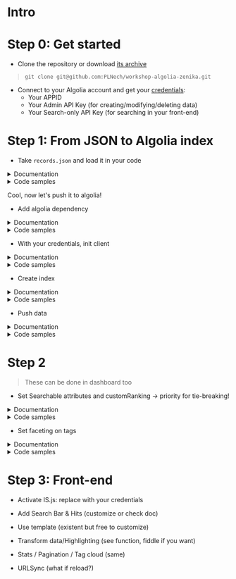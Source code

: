 # Intro

# Step 0: Get started

- Clone the repository or download [its archive](https://github.com/PLNech/workshop-algolia-zenika/archive/master.zip)
> `git clone git@github.com:PLNech/workshop-algolia-zenika.git`

- Connect to your Algolia account and get your [credentials](https://www.algolia.com/api-keys):
  - Your APPID
  - Your Admin API Key (for creating/modifying/deleting data)
  - Your Search-only API Key (for searching in your front-end)

# Step 1: From JSON to Algolia index


- Take `records.json` and load it in your code
<details>
 <summary>Documentation</summary>
  - [Python](https://docs.python.org/3.6/library/json.html)
  - [Java](http://www.oracle.com/technetwork/articles/java/json-1973242.html)
  - [PHP](https://secure.php.net/manual/en/function.json-decode.php)
</details>
<details>
 <summary>Code samples</summary>
    - Python   
 
        ```python
        with open("../data/records.json") as f:
            records = json.load(f)
            print(json.dumps(records, indent=4))
        ```    
</details>

Cool, now let's push it to algolia!


- Add algolia dependency
<details>
 <summary>Documentation</summary>
  - [Python](https://docs.python.org/3.6/library/json.html)
  - [Java](http://www.oracle.com/technetwork/articles/java/json-1973242.html)
  - [PHP](https://secure.php.net/manual/en/function.json-decode.php)
</details>
<details>
 <summary>Code samples</summary>
    - Python   
 
        ```python
        # requirements.txt
        algoliasearch
        ```
</details>

- With your credentials, init client
<details>
 <summary>Documentation</summary>
  - [Python](https://docs.python.org/3.6/library/json.html)
  - [Java](http://www.oracle.com/technetwork/articles/java/json-1973242.html)
  - [PHP](https://secure.php.net/manual/en/function.json-decode.php)
</details>
<details>
 <summary>Code samples</summary>
    - Python   
 
        ```python
        client = algoliasearch.Client("YOUR_APP_ID", "YOUR_ADMIN_API_KEY")
        ```
</details>

- Create index
<details>
 <summary>Documentation</summary>
  - [Python](https://docs.python.org/3.6/library/json.html)
  - [Java](http://www.oracle.com/technetwork/articles/java/json-1973242.html)
  - [PHP](https://secure.php.net/manual/en/function.json-decode.php)
</details>
<details>
 <summary>Code samples</summary>
    - Python   

        ```python
        index = client.init_index("smashing")
        ```
</details>

- Push data
<details>
 <summary>Documentation</summary>
  - [Python](https://docs.python.org/3.6/library/json.html)
  - [Java](http://www.oracle.com/technetwork/articles/java/json-1973242.html)
  - [PHP](https://secure.php.net/manual/en/function.json-decode.php)
</details>
<details>
 <summary>Code samples</summary>
    - Python   

        ```python
        index.add_objects(records)
        ```
</details>

# Step 2
> These can be done in dashboard too

- Set Searchable attributes and customRanking
-> priority for tie-breaking!
<details>
 <summary>Documentation</summary>
  - [Python](https://docs.python.org/3.6/library/json.html)
  - [Java](http://www.oracle.com/technetwork/articles/java/json-1973242.html)
  - [PHP](https://secure.php.net/manual/en/function.json-decode.php)
</details>
<details>
 <summary>Code samples</summary>
    - Python  

        ```python
        index.set_settings({
            "searchableAttributes": ["title", "description", "tags", "author"],
            "customRanking": ["desc(commentCount)"]
        })
        ```
</details>

- Set faceting on tags
<details>
 <summary>Documentation</summary>
  - [Python](https://docs.python.org/3.6/library/json.html)
  - [Java](http://www.oracle.com/technetwork/articles/java/json-1973242.html)
  - [PHP](https://secure.php.net/manual/en/function.json-decode.php)
</details>
<details>
 <summary>Code samples</summary>
    - Python   

        ```python
        res = index.set_settings({
                "attributesForFaceting": ["tags.name"]
        })
        index.wait_task(res['taskID'])
        print("Attributes for faceting: %s." % index.get_settings()['attributesForFaceting'])
        ```
</details>

# Step 3: Front-end

- Activate IS.js: replace with your credentials

- Add Search Bar & Hits (customize or check doc)

- Use template (existent but free to customize)

- Transform data/Highlighting (see function, fiddle if you want)

- Stats / Pagination / Tag cloud (same)

- URLSync (what if reload?)


